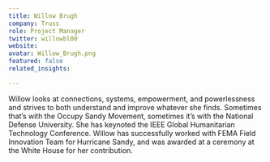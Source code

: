 ```yaml
---
title: Willow Brugh
company: Truss
role: Project Manager
twitter: willowbl00
website:
avatar: Willow_Brugh.png
featured: false
related_insights:

---
```

Willow looks at connections, systems, empowerment, and powerlessness and strives to both understand and improve whatever she finds. Sometimes that’s with the Occupy Sandy Movement, sometimes it’s with the National Defense University. She has keynoted the IEEE Global Humanitarian Technology Conference. Willow has successfully worked with FEMA Field Innovation Team for Hurricane Sandy, and was awarded at a ceremony at the White House for her contribution. 
